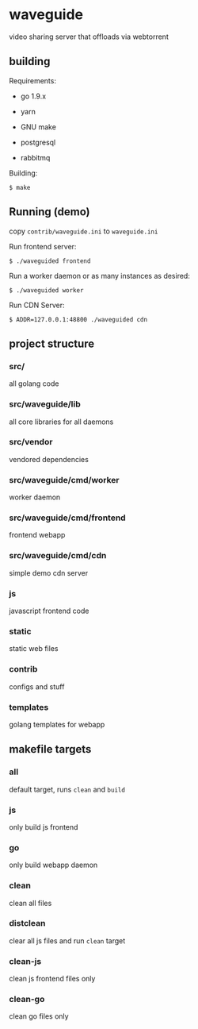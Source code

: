 # waveguide

video sharing server that offloads via webtorrent

## building

Requirements:

* go 1.9.x

* yarn

* GNU make

* postgresql

* rabbitmq

Building:

    $ make
    
## Running (demo)

copy `contrib/waveguide.ini` to `waveguide.ini`

Run frontend server:

    $ ./waveguided frontend
    
Run a worker daemon or as many instances as desired:
    
    $ ./waveguided worker

Run CDN Server:

    $ ADDR=127.0.0.1:48800 ./waveguided cdn


## project structure

### src/

all golang code

### src/waveguide/lib

all core libraries for all daemons

### src/vendor

vendored dependencies

### src/waveguide/cmd/worker

worker daemon

### src/waveguide/cmd/frontend

frontend webapp

### src/waveguide/cmd/cdn

simple demo cdn server

### js

javascript frontend code


### static

static web files

### contrib

configs and stuff

### templates

golang templates for webapp


## makefile targets

### all

default target, runs `clean` and `build`

### js

only build js frontend

### go

only build webapp daemon

### clean

clean all files

### distclean

clear all js files and run `clean` target

### clean-js

clean js frontend files only

### clean-go

clean go files only

